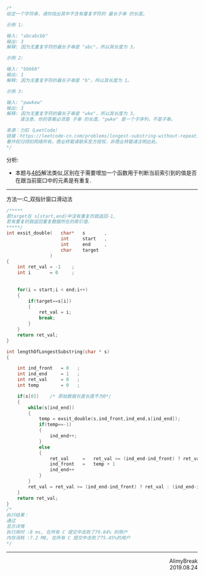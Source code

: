 ```C
/*
给定一个字符串，请你找出其中不含有重复字符的 最长子串 的长度。

示例 1:

输入: "abcabcbb"
输出: 3 
解释: 因为无重复字符的最长子串是 "abc"，所以其长度为 3。

示例 2:

输入: "bbbbb"
输出: 1
解释: 因为无重复字符的最长子串是 "b"，所以其长度为 1。

示例 3:

输入: "pwwkew"
输出: 3
解释: 因为无重复字符的最长子串是 "wke"，所以其长度为 3。
     请注意，你的答案必须是 子串 的长度，"pwke" 是一个子序列，不是子串。

来源：力扣（LeetCode）
链接：https://leetcode-cn.com/problems/longest-substring-without-repeating-characters
著作权归领扣网络所有。商业转载请联系官方授权，非商业转载请注明出处。
*/
```
分析:
+ 本题与[485](https://github.com/AlimyBreak/LeetCodeStudy/tree/master/%E7%AE%97%E6%B3%95/485_%E6%9C%80%E5%A4%A7%E8%BF%9E%E7%BB%AD1%E7%9A%84%E4%B8%AA%E6%95%B0)解法类似,区别在于需要增加一个函数用于判断当前索引到的值是否在跟当前窗口中的元素是有重复.

***
方法一:C_双指针窗口滑动法
```C
/*****
若target在 s[start,end)中没有重复的就返回-1,
若有重复的就返回重复数据所在的索引值.
*****/
int exsit_double(   char*   s       ,   
                    int     start   ,
                    int     end     ,
                    char    target
                )
{
    int ret_val = -1    ;
    int i       = 0     ;
    
    
    for(i = start;i < end;i++)
    {
        if(target==s[i])
        {
            ret_val = i;
            break;
        }
    }
    return ret_val;
}

int lengthOfLongestSubstring(char * s)
{

    int ind_front   = 0   ;
    int ind_end     = 1   ;
    int ret_val     = 0   ;
    int temp        = 0   ;

    if(s[0])    /* 原始数据长度长度不为0*/
    {
        while(s[ind_end])
        {
            temp = exsit_double(s,ind_front,ind_end,s[ind_end]);
            if(temp==-1)
            {
                ind_end++;
            }
            else
            {
                ret_val     =   ret_val >= (ind_end-ind_front) ? ret_val : (ind_end-ind_front)          ;
                ind_front   =   temp + 1                                                                ;
                ind_end++                                                                               ;
            }
        }
        ret_val = ret_val >= (ind_end-ind_front) ? ret_val : (ind_end-ind_front) ;
    }
    return ret_val;
}
/*
执行结果：
通过
显示详情
执行用时 :8 ms, 在所有 C 提交中击败了79.84% 的用户
内存消耗 :7.2 MB, 在所有 C 提交中击败了75.45%的用户
*/
```

***
<div align = right>
AlimyBreak
</div>
<div align = right>
2019.08.24
</div>

